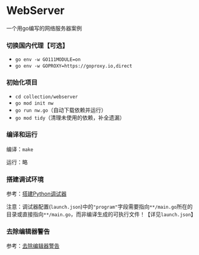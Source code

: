 # WebServer

一个用go编写的网络服务器案例

### 切换国内代理【可选】
* `go env -w GO111MODULE=on`
* `go env -w GOPROXY=https://goproxy.io,direct`

### 初始化项目
* `cd collection/webserver`
* `go mod init nw`
* `go run nw.go`（自动下载依赖并运行）
* `go mod tidy`（清理未使用的依赖，补全遗漏）

### 编译和运行
编译：`make`

运行：略

### 搭建调试环境
参考：[搭建Python调试器](../alieninvasion/README.md#搭建调试环境)

注意：调试器配置(`launch.json`)中的`"program"`字段需要指向`**/main.go`所在的目录或直接指向`**/main.go`，而非编译生成的可执行文件！【详见`launch.json`】

### 去除编辑器警告
参考：[去除编辑器警告](../sheetparser/README.md#编辑器警告去除)